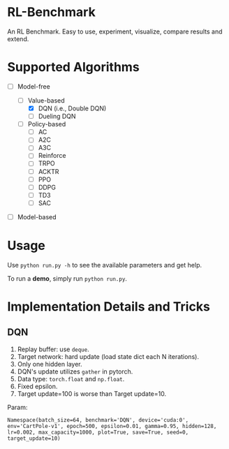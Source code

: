 # RL-Benchmark
An RL Benchmark. Easy to use, experiment, visualize, compare results and extend.

# Supported Algorithms
- [ ] Model-free
    - [ ] Value-based
        - [x] DQN (i.e., Double DQN)
        - [ ] Dueling DQN
    - [ ] Policy-based
        - [ ] AC
        - [ ] A2C
        - [ ] A3C
        - [ ] Reinforce
        - [ ] TRPO
        - [ ] ACKTR
        - [ ] PPO
        - [ ] DDPG
        - [ ] TD3
        - [ ] SAC
- [ ] Model-based



# Usage
Use `python run.py -h` to see the available parameters and get help.

To run a **demo**, simply run `python run.py`.

# Implementation Details and Tricks
## DQN
1. Replay buffer: use `deque`.
2. Target network: hard update (load state dict each N iterations).
3. Only one hidden layer.
4. DQN's update utilizes `gather` in pytorch.
5. Data type: `torch.float` and `np.float`.
6. Fixed epsilon.
7. Target update=100 is worse than Target update=10.

Param:
```
Namespace(batch_size=64, benchmark='DQN', device='cuda:0', env='CartPole-v1', epoch=500, epsilon=0.01, gamma=0.95, hidden=128, lr=0.002, max_capacity=1000, plot=True, save=True, seed=0, target_update=10)
```
